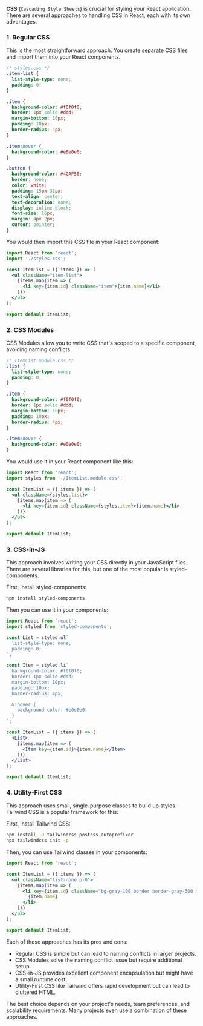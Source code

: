 **CSS** (`Cascading Style Sheets`) is crucial for styling your React application. There are several approaches to handling CSS in React, each with its own advantages. 

### 1. Regular CSS

This is the most straightforward approach. You create separate CSS files and import them into your React components.


```css
/* styles.css */
.item-list {
  list-style-type: none;
  padding: 0;
}

.item {
  background-color: #f0f0f0;
  border: 1px solid #ddd;
  margin-bottom: 10px;
  padding: 10px;
  border-radius: 4px;
}

.item:hover {
  background-color: #e0e0e0;
}

.button {
  background-color: #4CAF50;
  border: none;
  color: white;
  padding: 15px 32px;
  text-align: center;
  text-decoration: none;
  display: inline-block;
  font-size: 16px;
  margin: 4px 2px;
  cursor: pointer;
}

```

You would then import this CSS file in your React component:

```jsx
import React from 'react';
import './styles.css';

const ItemList = ({ items }) => (
  <ul className="item-list">
    {items.map(item => (
      <li key={item.id} className="item">{item.name}</li>
    ))}
  </ul>
);

export default ItemList;
```

### 2. CSS Modules

CSS Modules allow you to write CSS that's scoped to a specific component, avoiding naming conflicts.


```css
/* ItemList.module.css */
.list {
  list-style-type: none;
  padding: 0;
}

.item {
  background-color: #f0f0f0;
  border: 1px solid #ddd;
  margin-bottom: 10px;
  padding: 10px;
  border-radius: 4px;
}

.item:hover {
  background-color: #e0e0e0;
}

```

You would use it in your React component like this:

```jsx
import React from 'react';
import styles from './ItemList.module.css';

const ItemList = ({ items }) => (
  <ul className={styles.list}>
    {items.map(item => (
      <li key={item.id} className={styles.item}>{item.name}</li>
    ))}
  </ul>
);

export default ItemList;
```

### 3. CSS-in-JS

This approach involves writing your CSS directly in your JavaScript files. There are several libraries for this, but one of the most popular is styled-components.

First, install styled-components:

```bash
npm install styled-components
```

Then you can use it in your components:

```jsx
import React from 'react';
import styled from 'styled-components';

const List = styled.ul`
  list-style-type: none;
  padding: 0;
`;

const Item = styled.li`
  background-color: #f0f0f0;
  border: 1px solid #ddd;
  margin-bottom: 10px;
  padding: 10px;
  border-radius: 4px;

  &:hover {
    background-color: #e0e0e0;
  }
`;

const ItemList = ({ items }) => (
  <List>
    {items.map(item => (
      <Item key={item.id}>{item.name}</Item>
    ))}
  </List>
);

export default ItemList;

```

### 4. Utility-First CSS

This approach uses small, single-purpose classes to build up styles. Tailwind CSS is a popular framework for this:

First, install Tailwind CSS:

```bash
npm install -D tailwindcss postcss autoprefixer
npx tailwindcss init -p
```

Then, you can use Tailwind classes in your components:

```jsx
import React from 'react';

const ItemList = ({ items }) => (
  <ul className="list-none p-0">
    {items.map(item => (
      <li key={item.id} className="bg-gray-100 border border-gray-300 mb-2 p-2 rounded hover:bg-gray-200">
        {item.name}
      </li>
    ))}
  </ul>
);

export default ItemList;
```

Each of these approaches has its pros and cons:

- Regular CSS is simple but can lead to naming conflicts in larger projects.
- CSS Modules solve the naming conflict issue but require additional setup.
- CSS-in-JS provides excellent component encapsulation but might have a small runtime cost.
- Utility-First CSS like Tailwind offers rapid development but can lead to cluttered HTML.

The best choice depends on your project's needs, team preferences, and scalability requirements. Many projects even use a combination of these approaches.

